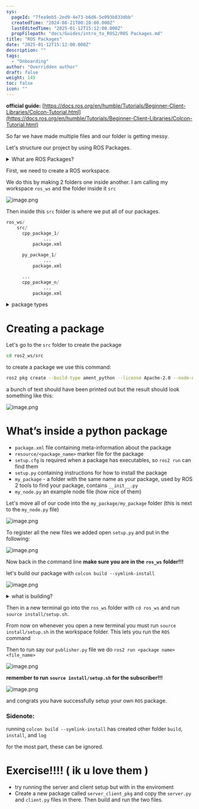 ```yaml
---
sys:
  pageId: "7fea9eb5-2ed9-4e73-b6d6-5e093b833dbb"
  createdTime: "2024-08-21T00:28:00.000Z"
  lastEditedTime: "2025-01-12T15:12:00.000Z"
  propFilepath: "docs/Guides/intro_to_ROS2/ROS Packages.md"
title: "ROS Packages"
date: "2025-01-12T15:12:00.000Z"
description: ""
tags:
  - "Onboarding"
author: "Overridden author"
draft: false
weight: 145
toc: false
icon: ""
---
```


**official guide:** [https://docs.ros.org/en/humble/Tutorials/Beginner-Client-Libraries/Colcon-Tutorial.html](https://docs.ros.org/en/humble/Tutorials/Beginner-Client-Libraries/Colcon-Tutorial.html)

So far we have made multiple files and our folder is getting messy.

Let's structure our project by using ROS Packages.

<details>

<summary>What are ROS Packages?</summary>

ROS Packages are, as the name implies, packages of code that are highly sharable between ROS developers.

They consist of a folder, `package.xml` file, and source code

```python
      cpp_package_1/
		      ... imagine much code files here ..
          package.xml
```

</details>

First, we need to create a ROS workspace.

We do this by making 2 folders one inside another. I am calling my workspace `ros_ws` and the folder inside it `src`

![image.png](https://prod-files-secure.s3.us-west-2.amazonaws.com/d518164a-d88e-44d1-a4ee-3adb3bd8bce0/70706947-fd18-4537-a67b-e12946812d31/image.png?X-Amz-Algorithm=AWS4-HMAC-SHA256&X-Amz-Content-Sha256=UNSIGNED-PAYLOAD&X-Amz-Credential=ASIAZI2LB466SH6JUMFU%2F20250214%2Fus-west-2%2Fs3%2Faws4_request&X-Amz-Date=20250214T131534Z&X-Amz-Expires=3600&X-Amz-Security-Token=IQoJb3JpZ2luX2VjEAUaCXVzLXdlc3QtMiJHMEUCIG1kfy4AUSxYquSX6WZBAFtlkIj4LFjSnsCLr99rTgWqAiEAhGWRZe5msbRx0Nz9Uz7TQlTsdZlkYuDw3dMmji3rUV4q%2FwMILRAAGgw2Mzc0MjMxODM4MDUiDGJ8LudGP0zJGau5MSrcA6i5QhW%2FErpUtU%2FcqoCMeD%2B%2F8KVUsfVToDzA8vl73Kx4HZjXF%2B6gnD7dKC3a10Ez1lc4Xc3lqpApEMnm2rmdN4%2BoD101M3Qe5PGqbXBv2bs352y%2BInZfEKk8sFTF35FCYt8MT%2BP35cxwErMa0Z%2FiTmVw2RuFGGmtoXEBMkVgVSwHCA9NRIzmrHEHb%2BJ208V%2FaaBb%2B0v9gs7NuZk4Q%2BNG6i2wfNbpUYjr3xtTlMhvxc6u2D%2BVbuDc10LbjgXlTNy2f%2FEMgF3mgud5pKZpdSn3OBs%2B4BHaPE%2F0s7Nng%2BhQg4DRtEw%2FCysyKZkJvHvw8znp8qVoGuYKrwHGlpP%2FkdF78xz4cL9UdZEVhRPJXKKr5Pcdg5OvoUzokeiS5zqccwFqzW9YuuKQ6Y7Npysda3a7tKiwMQ7zlRMld1hY0dTRhVCv6w0GvUmb%2B%2F16v8auBeD53tiNnuvHi5WcFWZhC14xqfhqcO22F6yeiGfWuV60ovH%2ByTO1TGwTFVh3HuklHGuPJRNw1ge60uzo3l5GVH6knrTHv15RhVUVPbRJmNpxNFNOIH6EYka6n6V58omqAH0kGskcK1GgHp7KqjJchxUJWxzbc18oNLYZP2%2F1lc0HBPvu%2BmJCxx8Up%2Fo7vWKdMIDqvL0GOqUBjHd8UHeSaTfUNXsVMRyL3sJMjbACdYLwFmyGsHeEVpNXjRRrbR0BWLmo04a7of0NhjByAQ%2BXDXw8F3l7lbwl4vVbXz7EYlBakJUa0RYfBymOptkeBTmTQIxOXDXhsYDJotG7Gu6AB04QIPq29DLer8WV2NMCiE3JRx2zeXqDSzwNgYQVwMLagsIyyhi6W5iIN1wuj9byUby9fsR%2F2mymIdfhgEzt&X-Amz-Signature=b7e082073b3eac83a83356c5d4ee19f123b28bfff24df51ef28cc864f481fcf9&X-Amz-SignedHeaders=host&x-id=GetObject)

Then inside this `src` folder is where we put all of our packages.

```python
ros_ws/
    src/
      cpp_package_1/
		      ...
          package.xml

      py_package_1/
		      ...
          package.xml

      ...
      cpp_package_n/
		      ...
          package.xml

```

<details>

<summary>package types</summary>

packages can be either `C++` or python.

the intern file structure is different for each but for this guide we will stick to creating python packages

</details>

# Creating a package

Let's go to the `src` folder to create the package

```bash
cd ros2_ws/src
```

to create a package we use this command:

```bash
ros2 pkg create --build-type ament_python --license Apache-2.0 --node-name my_node my_package
```

a bunch of text should have been printed out but the result should look something like this:

![image.png](https://prod-files-secure.s3.us-west-2.amazonaws.com/d518164a-d88e-44d1-a4ee-3adb3bd8bce0/e6cf1e3f-8512-4a3e-b131-079f800bf3e8/image.png?X-Amz-Algorithm=AWS4-HMAC-SHA256&X-Amz-Content-Sha256=UNSIGNED-PAYLOAD&X-Amz-Credential=ASIAZI2LB466SH6JUMFU%2F20250214%2Fus-west-2%2Fs3%2Faws4_request&X-Amz-Date=20250214T131534Z&X-Amz-Expires=3600&X-Amz-Security-Token=IQoJb3JpZ2luX2VjEAUaCXVzLXdlc3QtMiJHMEUCIG1kfy4AUSxYquSX6WZBAFtlkIj4LFjSnsCLr99rTgWqAiEAhGWRZe5msbRx0Nz9Uz7TQlTsdZlkYuDw3dMmji3rUV4q%2FwMILRAAGgw2Mzc0MjMxODM4MDUiDGJ8LudGP0zJGau5MSrcA6i5QhW%2FErpUtU%2FcqoCMeD%2B%2F8KVUsfVToDzA8vl73Kx4HZjXF%2B6gnD7dKC3a10Ez1lc4Xc3lqpApEMnm2rmdN4%2BoD101M3Qe5PGqbXBv2bs352y%2BInZfEKk8sFTF35FCYt8MT%2BP35cxwErMa0Z%2FiTmVw2RuFGGmtoXEBMkVgVSwHCA9NRIzmrHEHb%2BJ208V%2FaaBb%2B0v9gs7NuZk4Q%2BNG6i2wfNbpUYjr3xtTlMhvxc6u2D%2BVbuDc10LbjgXlTNy2f%2FEMgF3mgud5pKZpdSn3OBs%2B4BHaPE%2F0s7Nng%2BhQg4DRtEw%2FCysyKZkJvHvw8znp8qVoGuYKrwHGlpP%2FkdF78xz4cL9UdZEVhRPJXKKr5Pcdg5OvoUzokeiS5zqccwFqzW9YuuKQ6Y7Npysda3a7tKiwMQ7zlRMld1hY0dTRhVCv6w0GvUmb%2B%2F16v8auBeD53tiNnuvHi5WcFWZhC14xqfhqcO22F6yeiGfWuV60ovH%2ByTO1TGwTFVh3HuklHGuPJRNw1ge60uzo3l5GVH6knrTHv15RhVUVPbRJmNpxNFNOIH6EYka6n6V58omqAH0kGskcK1GgHp7KqjJchxUJWxzbc18oNLYZP2%2F1lc0HBPvu%2BmJCxx8Up%2Fo7vWKdMIDqvL0GOqUBjHd8UHeSaTfUNXsVMRyL3sJMjbACdYLwFmyGsHeEVpNXjRRrbR0BWLmo04a7of0NhjByAQ%2BXDXw8F3l7lbwl4vVbXz7EYlBakJUa0RYfBymOptkeBTmTQIxOXDXhsYDJotG7Gu6AB04QIPq29DLer8WV2NMCiE3JRx2zeXqDSzwNgYQVwMLagsIyyhi6W5iIN1wuj9byUby9fsR%2F2mymIdfhgEzt&X-Amz-Signature=965d33f46d5252ade57fcd765419ac1a5cdc18bbdc630a4ccc38054f84413329&X-Amz-SignedHeaders=host&x-id=GetObject)

# What’s inside a python package

- `package.xml` file containing meta-information about the package
- `resource/<package_name>` marker file for the package
- `setup.cfg` is required when a package has executables, so `ros2 run` can find them
- `setup.py` containing instructions for how to install the package
- `my_package` - a folder with the same name as your package, used by ROS 2 tools to find your package, contains `__init__.py`
- `my_node.py` an example node file (how nice of them)

Let's move all of our code into the `my_package/my_package` folder (this is next to the `my_node.py` file)

![image.png](https://prod-files-secure.s3.us-west-2.amazonaws.com/d518164a-d88e-44d1-a4ee-3adb3bd8bce0/9ce58f11-0da9-4d3e-b86d-506a9685d378/image.png?X-Amz-Algorithm=AWS4-HMAC-SHA256&X-Amz-Content-Sha256=UNSIGNED-PAYLOAD&X-Amz-Credential=ASIAZI2LB466SH6JUMFU%2F20250214%2Fus-west-2%2Fs3%2Faws4_request&X-Amz-Date=20250214T131534Z&X-Amz-Expires=3600&X-Amz-Security-Token=IQoJb3JpZ2luX2VjEAUaCXVzLXdlc3QtMiJHMEUCIG1kfy4AUSxYquSX6WZBAFtlkIj4LFjSnsCLr99rTgWqAiEAhGWRZe5msbRx0Nz9Uz7TQlTsdZlkYuDw3dMmji3rUV4q%2FwMILRAAGgw2Mzc0MjMxODM4MDUiDGJ8LudGP0zJGau5MSrcA6i5QhW%2FErpUtU%2FcqoCMeD%2B%2F8KVUsfVToDzA8vl73Kx4HZjXF%2B6gnD7dKC3a10Ez1lc4Xc3lqpApEMnm2rmdN4%2BoD101M3Qe5PGqbXBv2bs352y%2BInZfEKk8sFTF35FCYt8MT%2BP35cxwErMa0Z%2FiTmVw2RuFGGmtoXEBMkVgVSwHCA9NRIzmrHEHb%2BJ208V%2FaaBb%2B0v9gs7NuZk4Q%2BNG6i2wfNbpUYjr3xtTlMhvxc6u2D%2BVbuDc10LbjgXlTNy2f%2FEMgF3mgud5pKZpdSn3OBs%2B4BHaPE%2F0s7Nng%2BhQg4DRtEw%2FCysyKZkJvHvw8znp8qVoGuYKrwHGlpP%2FkdF78xz4cL9UdZEVhRPJXKKr5Pcdg5OvoUzokeiS5zqccwFqzW9YuuKQ6Y7Npysda3a7tKiwMQ7zlRMld1hY0dTRhVCv6w0GvUmb%2B%2F16v8auBeD53tiNnuvHi5WcFWZhC14xqfhqcO22F6yeiGfWuV60ovH%2ByTO1TGwTFVh3HuklHGuPJRNw1ge60uzo3l5GVH6knrTHv15RhVUVPbRJmNpxNFNOIH6EYka6n6V58omqAH0kGskcK1GgHp7KqjJchxUJWxzbc18oNLYZP2%2F1lc0HBPvu%2BmJCxx8Up%2Fo7vWKdMIDqvL0GOqUBjHd8UHeSaTfUNXsVMRyL3sJMjbACdYLwFmyGsHeEVpNXjRRrbR0BWLmo04a7of0NhjByAQ%2BXDXw8F3l7lbwl4vVbXz7EYlBakJUa0RYfBymOptkeBTmTQIxOXDXhsYDJotG7Gu6AB04QIPq29DLer8WV2NMCiE3JRx2zeXqDSzwNgYQVwMLagsIyyhi6W5iIN1wuj9byUby9fsR%2F2mymIdfhgEzt&X-Amz-Signature=2c009f1a94c84237bfa21bab8c0ffb4e39b676029e9e34c1b9bfcdfd611e6fc4&X-Amz-SignedHeaders=host&x-id=GetObject)

To register all the new files we added open `setup.py` and put in the following:

![image.png](https://prod-files-secure.s3.us-west-2.amazonaws.com/d518164a-d88e-44d1-a4ee-3adb3bd8bce0/1cd7c262-4cae-4496-9d75-c178537d24a2/image.png?X-Amz-Algorithm=AWS4-HMAC-SHA256&X-Amz-Content-Sha256=UNSIGNED-PAYLOAD&X-Amz-Credential=ASIAZI2LB466SH6JUMFU%2F20250214%2Fus-west-2%2Fs3%2Faws4_request&X-Amz-Date=20250214T131534Z&X-Amz-Expires=3600&X-Amz-Security-Token=IQoJb3JpZ2luX2VjEAUaCXVzLXdlc3QtMiJHMEUCIG1kfy4AUSxYquSX6WZBAFtlkIj4LFjSnsCLr99rTgWqAiEAhGWRZe5msbRx0Nz9Uz7TQlTsdZlkYuDw3dMmji3rUV4q%2FwMILRAAGgw2Mzc0MjMxODM4MDUiDGJ8LudGP0zJGau5MSrcA6i5QhW%2FErpUtU%2FcqoCMeD%2B%2F8KVUsfVToDzA8vl73Kx4HZjXF%2B6gnD7dKC3a10Ez1lc4Xc3lqpApEMnm2rmdN4%2BoD101M3Qe5PGqbXBv2bs352y%2BInZfEKk8sFTF35FCYt8MT%2BP35cxwErMa0Z%2FiTmVw2RuFGGmtoXEBMkVgVSwHCA9NRIzmrHEHb%2BJ208V%2FaaBb%2B0v9gs7NuZk4Q%2BNG6i2wfNbpUYjr3xtTlMhvxc6u2D%2BVbuDc10LbjgXlTNy2f%2FEMgF3mgud5pKZpdSn3OBs%2B4BHaPE%2F0s7Nng%2BhQg4DRtEw%2FCysyKZkJvHvw8znp8qVoGuYKrwHGlpP%2FkdF78xz4cL9UdZEVhRPJXKKr5Pcdg5OvoUzokeiS5zqccwFqzW9YuuKQ6Y7Npysda3a7tKiwMQ7zlRMld1hY0dTRhVCv6w0GvUmb%2B%2F16v8auBeD53tiNnuvHi5WcFWZhC14xqfhqcO22F6yeiGfWuV60ovH%2ByTO1TGwTFVh3HuklHGuPJRNw1ge60uzo3l5GVH6knrTHv15RhVUVPbRJmNpxNFNOIH6EYka6n6V58omqAH0kGskcK1GgHp7KqjJchxUJWxzbc18oNLYZP2%2F1lc0HBPvu%2BmJCxx8Up%2Fo7vWKdMIDqvL0GOqUBjHd8UHeSaTfUNXsVMRyL3sJMjbACdYLwFmyGsHeEVpNXjRRrbR0BWLmo04a7of0NhjByAQ%2BXDXw8F3l7lbwl4vVbXz7EYlBakJUa0RYfBymOptkeBTmTQIxOXDXhsYDJotG7Gu6AB04QIPq29DLer8WV2NMCiE3JRx2zeXqDSzwNgYQVwMLagsIyyhi6W5iIN1wuj9byUby9fsR%2F2mymIdfhgEzt&X-Amz-Signature=ecd110a6bcf5d39d23bf354ff5921e1f160b5b28df359557fe5e52d52f1ae26f&X-Amz-SignedHeaders=host&x-id=GetObject)

Now back in the command line **make sure you are in the** **`ros_ws`** **folder!!!**

let's build our package with `colcon build --symlink-install`

![image.png](https://prod-files-secure.s3.us-west-2.amazonaws.com/d518164a-d88e-44d1-a4ee-3adb3bd8bce0/2f2a0d27-b173-48fd-b189-5f5c0ce65619/image.png?X-Amz-Algorithm=AWS4-HMAC-SHA256&X-Amz-Content-Sha256=UNSIGNED-PAYLOAD&X-Amz-Credential=ASIAZI2LB466SH6JUMFU%2F20250214%2Fus-west-2%2Fs3%2Faws4_request&X-Amz-Date=20250214T131534Z&X-Amz-Expires=3600&X-Amz-Security-Token=IQoJb3JpZ2luX2VjEAUaCXVzLXdlc3QtMiJHMEUCIG1kfy4AUSxYquSX6WZBAFtlkIj4LFjSnsCLr99rTgWqAiEAhGWRZe5msbRx0Nz9Uz7TQlTsdZlkYuDw3dMmji3rUV4q%2FwMILRAAGgw2Mzc0MjMxODM4MDUiDGJ8LudGP0zJGau5MSrcA6i5QhW%2FErpUtU%2FcqoCMeD%2B%2F8KVUsfVToDzA8vl73Kx4HZjXF%2B6gnD7dKC3a10Ez1lc4Xc3lqpApEMnm2rmdN4%2BoD101M3Qe5PGqbXBv2bs352y%2BInZfEKk8sFTF35FCYt8MT%2BP35cxwErMa0Z%2FiTmVw2RuFGGmtoXEBMkVgVSwHCA9NRIzmrHEHb%2BJ208V%2FaaBb%2B0v9gs7NuZk4Q%2BNG6i2wfNbpUYjr3xtTlMhvxc6u2D%2BVbuDc10LbjgXlTNy2f%2FEMgF3mgud5pKZpdSn3OBs%2B4BHaPE%2F0s7Nng%2BhQg4DRtEw%2FCysyKZkJvHvw8znp8qVoGuYKrwHGlpP%2FkdF78xz4cL9UdZEVhRPJXKKr5Pcdg5OvoUzokeiS5zqccwFqzW9YuuKQ6Y7Npysda3a7tKiwMQ7zlRMld1hY0dTRhVCv6w0GvUmb%2B%2F16v8auBeD53tiNnuvHi5WcFWZhC14xqfhqcO22F6yeiGfWuV60ovH%2ByTO1TGwTFVh3HuklHGuPJRNw1ge60uzo3l5GVH6knrTHv15RhVUVPbRJmNpxNFNOIH6EYka6n6V58omqAH0kGskcK1GgHp7KqjJchxUJWxzbc18oNLYZP2%2F1lc0HBPvu%2BmJCxx8Up%2Fo7vWKdMIDqvL0GOqUBjHd8UHeSaTfUNXsVMRyL3sJMjbACdYLwFmyGsHeEVpNXjRRrbR0BWLmo04a7of0NhjByAQ%2BXDXw8F3l7lbwl4vVbXz7EYlBakJUa0RYfBymOptkeBTmTQIxOXDXhsYDJotG7Gu6AB04QIPq29DLer8WV2NMCiE3JRx2zeXqDSzwNgYQVwMLagsIyyhi6W5iIN1wuj9byUby9fsR%2F2mymIdfhgEzt&X-Amz-Signature=acdc1907665ec5ab4df7cc3331255e14df469457eb7de6fa00b0a286cf24832b&X-Amz-SignedHeaders=host&x-id=GetObject)

<details>

<summary>what is building?</summary>

if you are a CS major at Rose-Hulman you will learn the answer to this in CSSE132

but TLDR; is it combines all the code files into one program that can be run easily 

</details>

Then in a new terminal go into the `ros_ws` folder with `cd ros_ws` and run `source install/setup.sh`. 

From now on whenever you open a new terminal you must run `source install/setup.sh` in the workspace folder. This lets you run the `ROS` command

Then to run say our `publisher.py` file we do `ros2 run <package name> <file_name>`

![image.png](https://prod-files-secure.s3.us-west-2.amazonaws.com/d518164a-d88e-44d1-a4ee-3adb3bd8bce0/4f4b1219-3a44-4632-aa0a-ce3471699f59/image.png?X-Amz-Algorithm=AWS4-HMAC-SHA256&X-Amz-Content-Sha256=UNSIGNED-PAYLOAD&X-Amz-Credential=ASIAZI2LB466SH6JUMFU%2F20250214%2Fus-west-2%2Fs3%2Faws4_request&X-Amz-Date=20250214T131534Z&X-Amz-Expires=3600&X-Amz-Security-Token=IQoJb3JpZ2luX2VjEAUaCXVzLXdlc3QtMiJHMEUCIG1kfy4AUSxYquSX6WZBAFtlkIj4LFjSnsCLr99rTgWqAiEAhGWRZe5msbRx0Nz9Uz7TQlTsdZlkYuDw3dMmji3rUV4q%2FwMILRAAGgw2Mzc0MjMxODM4MDUiDGJ8LudGP0zJGau5MSrcA6i5QhW%2FErpUtU%2FcqoCMeD%2B%2F8KVUsfVToDzA8vl73Kx4HZjXF%2B6gnD7dKC3a10Ez1lc4Xc3lqpApEMnm2rmdN4%2BoD101M3Qe5PGqbXBv2bs352y%2BInZfEKk8sFTF35FCYt8MT%2BP35cxwErMa0Z%2FiTmVw2RuFGGmtoXEBMkVgVSwHCA9NRIzmrHEHb%2BJ208V%2FaaBb%2B0v9gs7NuZk4Q%2BNG6i2wfNbpUYjr3xtTlMhvxc6u2D%2BVbuDc10LbjgXlTNy2f%2FEMgF3mgud5pKZpdSn3OBs%2B4BHaPE%2F0s7Nng%2BhQg4DRtEw%2FCysyKZkJvHvw8znp8qVoGuYKrwHGlpP%2FkdF78xz4cL9UdZEVhRPJXKKr5Pcdg5OvoUzokeiS5zqccwFqzW9YuuKQ6Y7Npysda3a7tKiwMQ7zlRMld1hY0dTRhVCv6w0GvUmb%2B%2F16v8auBeD53tiNnuvHi5WcFWZhC14xqfhqcO22F6yeiGfWuV60ovH%2ByTO1TGwTFVh3HuklHGuPJRNw1ge60uzo3l5GVH6knrTHv15RhVUVPbRJmNpxNFNOIH6EYka6n6V58omqAH0kGskcK1GgHp7KqjJchxUJWxzbc18oNLYZP2%2F1lc0HBPvu%2BmJCxx8Up%2Fo7vWKdMIDqvL0GOqUBjHd8UHeSaTfUNXsVMRyL3sJMjbACdYLwFmyGsHeEVpNXjRRrbR0BWLmo04a7of0NhjByAQ%2BXDXw8F3l7lbwl4vVbXz7EYlBakJUa0RYfBymOptkeBTmTQIxOXDXhsYDJotG7Gu6AB04QIPq29DLer8WV2NMCiE3JRx2zeXqDSzwNgYQVwMLagsIyyhi6W5iIN1wuj9byUby9fsR%2F2mymIdfhgEzt&X-Amz-Signature=715d4f02974d9d2226b4b4110b3eafcac63c7d6bfb3c3db5e77f823bc3022acd&X-Amz-SignedHeaders=host&x-id=GetObject)

**remember to run** **`source install/setup.sh`** **for the subscriber!!!**

![image.png](https://prod-files-secure.s3.us-west-2.amazonaws.com/d518164a-d88e-44d1-a4ee-3adb3bd8bce0/02121119-dad4-49ec-8356-c956108b4243/image.png?X-Amz-Algorithm=AWS4-HMAC-SHA256&X-Amz-Content-Sha256=UNSIGNED-PAYLOAD&X-Amz-Credential=ASIAZI2LB466SH6JUMFU%2F20250214%2Fus-west-2%2Fs3%2Faws4_request&X-Amz-Date=20250214T131534Z&X-Amz-Expires=3600&X-Amz-Security-Token=IQoJb3JpZ2luX2VjEAUaCXVzLXdlc3QtMiJHMEUCIG1kfy4AUSxYquSX6WZBAFtlkIj4LFjSnsCLr99rTgWqAiEAhGWRZe5msbRx0Nz9Uz7TQlTsdZlkYuDw3dMmji3rUV4q%2FwMILRAAGgw2Mzc0MjMxODM4MDUiDGJ8LudGP0zJGau5MSrcA6i5QhW%2FErpUtU%2FcqoCMeD%2B%2F8KVUsfVToDzA8vl73Kx4HZjXF%2B6gnD7dKC3a10Ez1lc4Xc3lqpApEMnm2rmdN4%2BoD101M3Qe5PGqbXBv2bs352y%2BInZfEKk8sFTF35FCYt8MT%2BP35cxwErMa0Z%2FiTmVw2RuFGGmtoXEBMkVgVSwHCA9NRIzmrHEHb%2BJ208V%2FaaBb%2B0v9gs7NuZk4Q%2BNG6i2wfNbpUYjr3xtTlMhvxc6u2D%2BVbuDc10LbjgXlTNy2f%2FEMgF3mgud5pKZpdSn3OBs%2B4BHaPE%2F0s7Nng%2BhQg4DRtEw%2FCysyKZkJvHvw8znp8qVoGuYKrwHGlpP%2FkdF78xz4cL9UdZEVhRPJXKKr5Pcdg5OvoUzokeiS5zqccwFqzW9YuuKQ6Y7Npysda3a7tKiwMQ7zlRMld1hY0dTRhVCv6w0GvUmb%2B%2F16v8auBeD53tiNnuvHi5WcFWZhC14xqfhqcO22F6yeiGfWuV60ovH%2ByTO1TGwTFVh3HuklHGuPJRNw1ge60uzo3l5GVH6knrTHv15RhVUVPbRJmNpxNFNOIH6EYka6n6V58omqAH0kGskcK1GgHp7KqjJchxUJWxzbc18oNLYZP2%2F1lc0HBPvu%2BmJCxx8Up%2Fo7vWKdMIDqvL0GOqUBjHd8UHeSaTfUNXsVMRyL3sJMjbACdYLwFmyGsHeEVpNXjRRrbR0BWLmo04a7of0NhjByAQ%2BXDXw8F3l7lbwl4vVbXz7EYlBakJUa0RYfBymOptkeBTmTQIxOXDXhsYDJotG7Gu6AB04QIPq29DLer8WV2NMCiE3JRx2zeXqDSzwNgYQVwMLagsIyyhi6W5iIN1wuj9byUby9fsR%2F2mymIdfhgEzt&X-Amz-Signature=6908b9377ba3a01341d4c696e777c8477da0cb906eda36e7df016d5522307a5a&X-Amz-SignedHeaders=host&x-id=GetObject)

and congrats you have successfully setup your own `ROS` package.

### Sidenote:

running `colcon build --symlink-install` has created other folder `build`, `install`, and `log`

for the most part, these can be ignored.

# Exercise!!!! ( ik u love them )

- try running the server and client setup but with in the enviroment
- Create a new package called `server_client_pkg` and copy the `server.py` and `client.py` files in there. Then build and run the two files.
